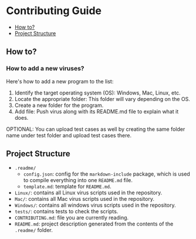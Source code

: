 # Contributing Guide

- [How to?](#how-to)
- [Project Structure](#project-structure)

## How to?

### How to add a new viruses?
Here's how to add a new program to the list:

1. Identify the target operating system (OS): Windows, Mac, Linux, etc.
3. Locate the appropriate folder: This folder will vary depending on the OS.
3. Create a new folder for the program.
4. Add file: Push virus along with its README.md file to explain what it does.

OPTIONAL:
You can upload test cases as well by creating the same folder name under test folder and upload test cases there.

## Project Structure

- `.readme/`
  - `config.json`: config for the `markdown-include` package, which is used to compile everything into one `README.md` file.
  - `template.md`: template for `README.md`.
- `Linux/`: contains all Linux virus scripts used in the repository.
- `Mac/`: contains all Mac virus scripts used in the repository.
- `Windows/`: contains all windows virus scripts used in the repository.
- `tests/`: contains tests to check the scripts.
- `CONTRIBUTING.md`: file you are currently reading.
- `README.md`: project description generated from the contents of the `.readme/` folder.
